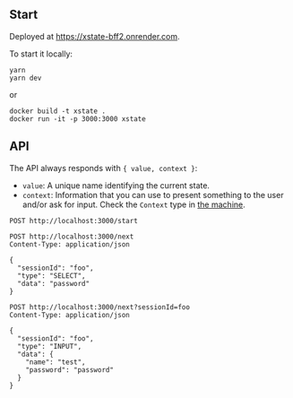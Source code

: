## Start

Deployed at https://xstate-bff2.onrender.com.

To start it locally:

```shell
yarn
yarn dev
```

or 

```shell
docker build -t xstate .
docker run -it -p 3000:3000 xstate
```

## API

The API always responds with `{ value, context }`:
- `value`: A unique name identifying the current state.
- `context`: Information that you can use to present something to the user and/or ask for input. Check the `Context` type in [the machine](./machine.ts).

```http request
POST http://localhost:3000/start
```

```http request
POST http://localhost:3000/next
Content-Type: application/json

{
  "sessionId": "foo",
  "type": "SELECT",
  "data": "password"
}
```

```http request
POST http://localhost:3000/next?sessionId=foo
Content-Type: application/json

{
  "sessionId": "foo",
  "type": "INPUT",
  "data": {
    "name": "test",
    "password": "password"
  }
}
```
